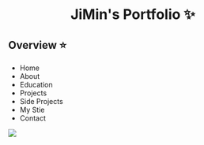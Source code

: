 <p align="center">
  <h1 align="center">JiMin's Portfolio ✨</h1>

## Overview ⭐️

- Home
- About
- Education
- Projects
- Side Projects
- My Stie
- Contact

 <img src="https://github.com/congchu/web-porfolio/blob/main/demo/이지민.gif?raw=true"/>
